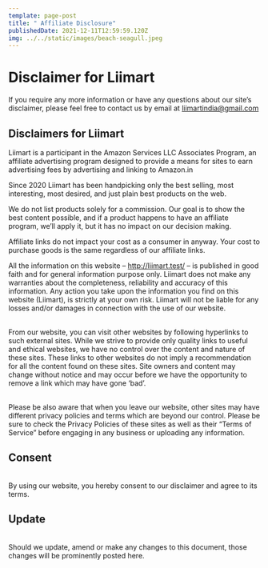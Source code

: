 ```yaml
---
template: page-post
title: " Affiliate Disclosure"
publishedDate: 2021-12-11T12:59:59.120Z
img: ../../static/images/beach-seagull.jpeg
---
```

<!--StartFragment-->

# Disclaimer for Liimart



If you require any more information or have any questions about our site’s disclaimer, please feel free to contact us by email at liimartindia@gmail.com



## Disclaimers for Liimart



Liimart is a participant in the Amazon Services LLC Associates Program, an affiliate advertising program designed to provide a means for sites to earn advertising fees by advertising and linking to Amazon.in



Since 2020 Liimart has been handpicking only the best selling, most interesting, most desired, and just plain best products on the web.



We do not list products solely for a commission. Our goal is to show the best content possible, and if a product happens to have an affiliate program, we’ll apply it, but it has no impact on our decision making.



Affiliate links do not impact your cost as a consumer in anyway. Your cost to purchase goods is the same regardless of our affiliate links.



All the information on this website – http://liimart.test/ – is published in good faith and for general information purpose only. Liimart does not make any warranties about the completeness, reliability and accuracy of this information. Any action you take upon the information you find on this website (Liimart), is strictly at your own risk. Liimart will not be liable for any losses and/or damages in connection with the use of our website.

\
From our website, you can visit other websites by following hyperlinks to such external sites. While we strive to provide only quality links to useful and ethical websites, we have no control over the content and nature of these sites. These links to other websites do not imply a recommendation for all the content found on these sites. Site owners and content may change without notice and may occur before we have the opportunity to remove a link which may have gone ‘bad’.

\
Please be also aware that when you leave our website, other sites may have different privacy policies and terms which are beyond our control. Please be sure to check the Privacy Policies of these sites as well as their “Terms of Service” before engaging in any business or uploading any information.



## Consent

\
By using our website, you hereby consent to our disclaimer and agree to its terms.



## Update

\
Should we update, amend or make any changes to this document, those changes will be prominently posted here.